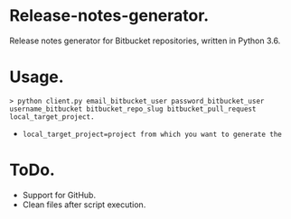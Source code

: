 # Release-notes-generator.
Release notes generator for Bitbucket repositories, written in Python 3.6.

# Usage.
`> python client.py email_bitbucket_user password_bitbucket_user username_bitbucket bitbucket_repo_slug bitbucket_pull_request local_target_project.`

- `local_target_project=project from which you want to generate the`

# ToDo.
- Support for GitHub.
- Clean files after script execution.
